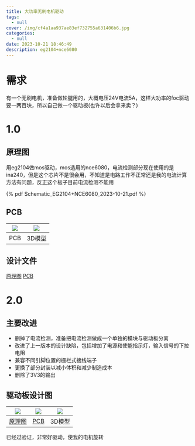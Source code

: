 ```yaml
---
title: 大功率无刷电机驱动
tags:
  - null
cover: /img/cf4a1aa937ae83ef732755a631406b6.jpg
categories:
  - null
date: 2023-10-21 18:46:49
description: eg2104+nce6080
---
```

# 需求
有一个无刷电机，准备做轮腿用的，大概电压24V电流5A，这样大功率的foc驱动要一两百块，所以自己做一个驱动板(也许以后会拿来卖？)

# 1.0
## 原理图
用eg2104做mos驱动，mos选用的nce6080，电流检测部分现在使用的是ina240，但是这个芯片不是很会用，不知道是电路工作不正常还是我的电流计算方法有问题，反正这个板子目前电流检测不能用

{% pdf Schematic_EG2104+NCE6080_2023-10-21.pdf %}

## PCB

| ![](微信截图_20231021185303.png) | ![](微信截图_20231021185354.png) |
| :---: | :---: |
| PCB | 3D模型 |
## 设计文件
[原理图](SCH_EG2104+NCE6080_2023-10-21.json)
[PCB](PCB_PCB_EG2104+NCE6080_2023-10-21.json)

# 2.0
## 主要改进
+ 删掉了电流检测，准备把电流检测做成一个单独的模块与驱动板分离
+ 改进了上一版本的设计缺陷，包括增加了电源和使能指示灯，输入信号的下拉电阻
+ 兼容不同引脚位置的栅栏式接线端子
+ 更换了部分封装以减小体积和减少制造成本
+ 删除了3V3的输出

## 驱动板设计图

| ![](QQ截图20231218135433.png) | ![](QQ截图20231218135409.png) | ![](QQ截图20231218135950.png) |
| :---: | :---: | :---: |
| [原理图](SCH_EG2104+NCE6080_2023-12-18.json) | [PCB](PCB_PCB_EG2104+NCE6080_2_2023-12-18.json) | 3D模型 |

已经过验证，非常好驱动，使我的电机旋转

